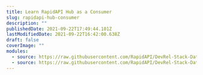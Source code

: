 ```yaml
---
title: Learn RapidAPI Hub as a Consumer
slug: rapidapi-hub-consumer
description: ""
publishedDate: 2021-09-22T17:49:44.101Z
lastModifiedDate: 2021-09-22T16:42:00.638Z
draft: false
coverImage: ""
modules:
  - source: https://raw.githubusercontent.com/RapidAPI/DevRel-Stack-Data/dev/learn/courses/rapidapi-hub-consumer/modules/introduction/01-introduction.md
  - source: https://raw.githubusercontent.com/RapidAPI/DevRel-Stack-Data/dev/learn/courses/rapidapi-hub-consumer/modules/rapidapi-hub/01-how-can-you-use-rapidapi-hub.md
---
```


